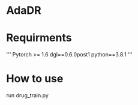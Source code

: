 # AdaDR

# Requirments
'''
Pytorch >= 1.6
dgl==0.6.0post1
python==3.8.1
'''
# How to use
run drug_train.py 
